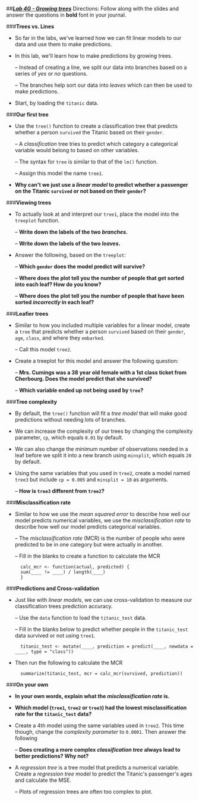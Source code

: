 ##***<u>Lab 4G - Growing trees</u>***
Directions: Follow along with the slides and answer the questions in **bold** font in your journal.

###**Trees vs. Lines**
* So far in the labs, we've learned how we can fit linear models to our data and use them to make predictions.

* In this lab, we'll learn how to make predictions by growing trees.

    – Instead of creating a line, we split our data into branches based on a series of *yes* or *no* questions.

    – The branches help sort our data into *leaves* which can then be used to make predictions.

* Start, by loading the ```titanic``` data.

###**Our first tree**
* Use the ```tree()``` function to create a classification tree that predicts whether a person ```survived``` the Titanic based on their ```gender```.

    – A *classification* tree tries to predict which category a categorical variable would belong to based on other variables.

    – The syntax for ```tree``` is similar to that of the ```lm()``` function.

    – Assign this model the name ```tree1```.

* **Why can't we just use a *linear model* to predict whether a passenger on the Titanic
```survived``` or not based on their ```gender```?**

###**Viewing trees**
* To actually look at and interpret our ```tree1```, place the model into the ```treeplot``` function.

    – **Write down the labels of the two *branches*.**

    – **Write down the labels of the two *leaves*.**

* Answer the following, based on the ```treeplot```:

    – **Which ```gender``` does the model predict will survive?**

    – **Where does the plot tell you the number of people that get sorted into each leaf?
    How do you know?**

    – **Where does the plot tell you the number of people that have been sorted
    *incorrectly* in each leaf?**

###**Leafier trees**
* Similar to how you included multiple variables for a linear model, create a ```tree``` that predicts whether a person ```survived``` based on their ```gender```, ```age```, ```class```, and where they ```embarked```.

    – Call this model ```tree2```.

* Create a treeplot for this model and answer the following question:

    – **Mrs. Cumings was a 38 year old female with a 1st class ticket from Cherbourg.
    Does the model predict that she survived?**

    – **Which variable ended up not being used by ```tree```?**

###**Tree complexity**
* By default, the ```tree()``` function will fit a *tree model* that will make good predictions without needing lots of branches.

* We can increase the complexity of our trees by changing the complexity parameter, ```cp```, which equals ```0.01``` by default.

* We can also change the minimum number of observations needed in a leaf before we split it into a new branch using ```minsplit```, which equals ```20``` by default.

* Using the same variables that you used in ```tree2```, create a model named ```tree3``` but include ```cp = 0.005``` and ```minsplit = 10``` as arguments.

    – **How is ```tree3``` different from ```tree2```?**

###**Misclassification rate**
* Similar to how we use the *mean squared error* to describe how well our model predicts numerical variables, we use the *misclassification rate* to describe how well our model predicts categorical variables.

    – The *misclassification rate* (MCR) is the number of people who were predicted to be in
    one category but were actually in another.

    – Fill in the blanks to create a function to calculate the MCR

        calc_mcr <- function(actual, predicted) {
        sum(____ != ____) / length(____)
        }


###**Predictions and Cross-validation**
* Just like with *linear models*, we can use cross-validation to measure our classification trees prediction accuracy.

    – Use the ```data``` function to load the ```titanic_test``` data.

    – Fill in the blanks below to predict whether people in the ```titanic_test``` data survived or not using ```tree1```.

        titanic_test <- mutate(____, prediction = predict(____, newdata = ____, type = "class"))

* Then run the following to calculate the MCR

        summarize(titanic_test, mcr = calc_mcr(survived, prediction))

###**On your own**
* **In your own words, explain what the *misclassification rate* is.**

* **Which model (```tree1```, ```tree2``` or ```tree3```) had the lowest misclassification rate for the ```titanic_test``` data?**

* Create a 4th model using the same variables used in ```tree2```. This time though, change the *complexity parameter* to ```0.0001```. Then answer the following

    – **Does creating a more complex *classification tree* always lead to better
    predictions? Why not?**

* A *regression tree* is a tree model that predicts a numerical variable. Create a *regression tree* model to predict the Titanic's passenger's ages and calculate the MSE.

    – Plots of regression trees are often too complex to plot.